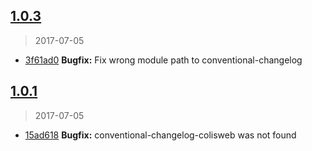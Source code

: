 <a name="1.0.3"></a>
## [1.0.3](https://github.com/colisweb/cwtools/compare/v1.0.2...v1.0.3)
> 2017-07-05

* [3f61ad0](https://github.com/colisweb/cwtools/commit/3f61ad0) **Bugfix:** Fix wrong module path to conventional-changelog

<a name="1.0.1"></a>
## [1.0.1](https://github.com/colisweb/cwtools/compare/v1.0.0...v1.0.1)
> 2017-07-05

* [15ad618](https://github.com/colisweb/cwtools/commit/15ad618) **Bugfix:** conventional-changelog-colisweb was not found


